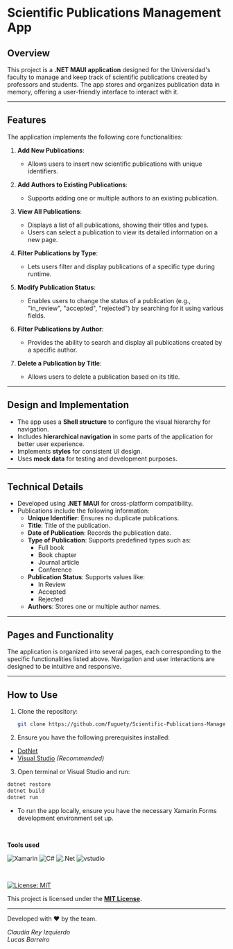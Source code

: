 # Scientific Publications Management App

## Overview
This project is a **.NET MAUI application** designed for the Universidad's faculty to manage and keep track of scientific publications created by professors and students. The app stores and organizes publication data in memory, offering a user-friendly interface to interact with it.

---

## Features
The application implements the following core functionalities:

1. **Add New Publications**:
   - Allows users to insert new scientific publications with unique identifiers.
   
2. **Add Authors to Existing Publications**:
   - Supports adding one or multiple authors to an existing publication.

3. **View All Publications**:
   - Displays a list of all publications, showing their titles and types.
   - Users can select a publication to view its detailed information on a new page.

4. **Filter Publications by Type**:
   - Lets users filter and display publications of a specific type during runtime.

5. **Modify Publication Status**:
   - Enables users to change the status of a publication (e.g., "in_review", "accepted", "rejected") by searching for it using various fields.

6. **Filter Publications by Author**:
   - Provides the ability to search and display all publications created by a specific author.

7. **Delete a Publication by Title**:
   - Allows users to delete a publication based on its title.

---

## Design and Implementation
- The app uses a **Shell structure** to configure the visual hierarchy for navigation.
- Includes **hierarchical navigation** in some parts of the application for better user experience.
- Implements **styles** for consistent UI design.
- Uses **mock data** for testing and development purposes.

---

## Technical Details
- Developed using **.NET MAUI** for cross-platform compatibility.
- Publications include the following information:
  - **Unique Identifier**: Ensures no duplicate publications.
  - **Title**: Title of the publication.
  - **Date of Publication**: Records the publication date.
  - **Type of Publication**: Supports predefined types such as:
    - Full book
    - Book chapter
    - Journal article
    - Conference
  - **Publication Status**: Supports values like:
    - In Review
    - Accepted
    - Rejected
  - **Authors**: Stores one or multiple author names.

---

## Pages and Functionality
The application is organized into several pages, each corresponding to the specific functionalities listed above. Navigation and user interactions are designed to be intuitive and responsive.

---

## How to Use
1. Clone the repository:
   ```bash
   git clone https://github.com/Fuguety/Scientific-Publications-Management-App.git

2. Ensure you have the following prerequisites installed:

- [DotNet](https://dotnet.microsoft.com/en-us/)
- [Visual Studio](https://visualstudio.microsoft.com) _(Recommended)_

3. Open terminal or Visual Studio and run:
``` bash
dotnet restore
dotnet build
dotnet run
```
- To run the app locally, ensure you have the necessary Xamarin.Forms development environment set up.

<br>

**Tools used**

![Xamarin](https://img.shields.io/badge/Xamarin-3199DC?style=for-the-badge&logo=xamarin&logoColor=white)
![C#](https://img.shields.io/badge/C%23-239120?style=for-the-badge&logo=c-sharp&logoColor=white)
![.Net](https://img.shields.io/badge/.NET-5C2D91?style=for-the-badge&logo=.net&logoColor=white)
![vstudio](https://img.shields.io/badge/Visual_Studio-5C2D91?style=for-the-badge&logo=visual%20studio&logoColor=white)

<br>

[![License: MIT](https://img.shields.io/badge/License-MIT-yellow.svg)](https://opensource.org/licenses/MIT)

This project is licensed under the **[MIT License](https://opensource.org/license/mit/).**


---

Developed with ❤️ by the team.

_Claudia Rey Izquierdo_ <br>
_Lucas Barreiro_ <br>



